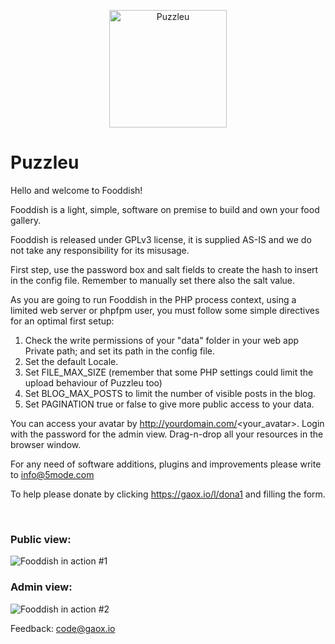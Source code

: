 <p align="center">
    <a href="#">
        <img src="/Public/res/AFlogo.png" width="188" title="Puzzleu" alt="Puzzleu">
    </a>
</p>

# Puzzleu

Hello and welcome to Fooddish!<br>
	  
Fooddish is a light, simple, software on premise to build and own your food gallery.<br>
	   
Fooddish is released under GPLv3 license, it is supplied AS-IS and we do not take any responsibility for its misusage.<br>
	   
First step, use the password box and salt fields to create the hash to insert in the config file. Remember to manually set there also the salt value.<br>
	   
As you are going to run Fooddish in the PHP process context, using a limited web server or phpfpm user, you must follow some simple directives for an optimal first setup:<br>

<ol>
<li>Check the write permissions of your "data" folder in your web app Private path; and set its path in the config file.</li>
<li>Set the default Locale.</li>
<li>Set FILE_MAX_SIZE (remember that some PHP settings could limit the upload behaviour of Puzzleu too)</li>
<li>Set BLOG_MAX_POSTS to limit the number of visible posts in the blog.</li>
<li>Set PAGINATION true or false to give more public access to your data.</li>
</ol> 

You can access your avatar by http://yourdomain.com/<your_avatar>. Login with the password for the admin view. Drag-n-drop all your resources in the browser window.<br>

For any need of software additions, plugins and improvements please write to <a href="mailto:info@5mode.com">info@5mode.com</a>  

To help please donate by clicking <a href="https://gaox.io/l/dona1">https://gaox.io/l/dona1</a> and filling the form.  

<br>

### Public view:

![Fooddish in action #1](/Public/res/screenshot1.png)<br>

### Admin view:

![Fooddish in action #2](/Public/res/screenshot2.png)<br>

Feedback: <a href="mailto:code@gaox.io" style="color:#e6d236;">code@gaox.io</a>
